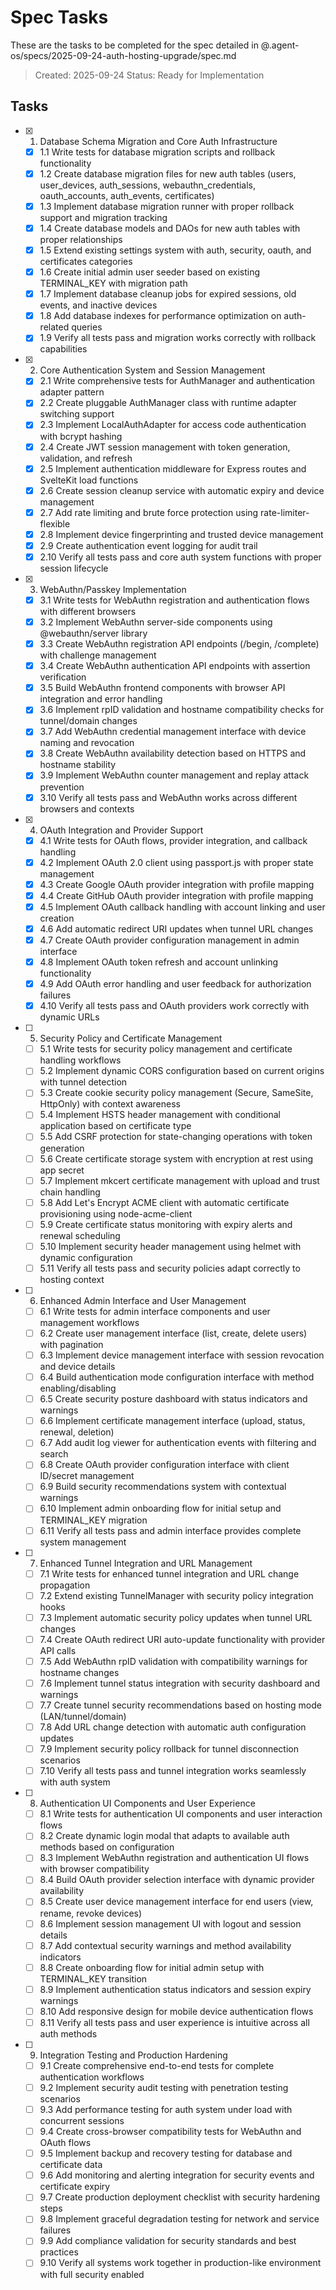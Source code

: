 # Spec Tasks

These are the tasks to be completed for the spec detailed in @.agent-os/specs/2025-09-24-auth-hosting-upgrade/spec.md

> Created: 2025-09-24
> Status: Ready for Implementation

## Tasks

- [x] 1. Database Schema Migration and Core Auth Infrastructure
  - [x] 1.1 Write tests for database migration scripts and rollback functionality
  - [x] 1.2 Create database migration files for new auth tables (users, user_devices, auth_sessions, webauthn_credentials, oauth_accounts, auth_events, certificates)
  - [x] 1.3 Implement database migration runner with proper rollback support and migration tracking
  - [x] 1.4 Create database models and DAOs for new auth tables with proper relationships
  - [x] 1.5 Extend existing settings system with auth, security, oauth, and certificates categories
  - [x] 1.6 Create initial admin user seeder based on existing TERMINAL_KEY with migration path
  - [x] 1.7 Implement database cleanup jobs for expired sessions, old events, and inactive devices
  - [x] 1.8 Add database indexes for performance optimization on auth-related queries
  - [x] 1.9 Verify all tests pass and migration works correctly with rollback capabilities

- [x] 2. Core Authentication System and Session Management
  - [x] 2.1 Write comprehensive tests for AuthManager and authentication adapter pattern
  - [x] 2.2 Create pluggable AuthManager class with runtime adapter switching support
  - [x] 2.3 Implement LocalAuthAdapter for access code authentication with bcrypt hashing
  - [x] 2.4 Create JWT session management with token generation, validation, and refresh
  - [x] 2.5 Implement authentication middleware for Express routes and SvelteKit load functions
  - [x] 2.6 Create session cleanup service with automatic expiry and device management
  - [x] 2.7 Add rate limiting and brute force protection using rate-limiter-flexible
  - [x] 2.8 Implement device fingerprinting and trusted device management
  - [x] 2.9 Create authentication event logging for audit trail
  - [x] 2.10 Verify all tests pass and core auth system functions with proper session lifecycle

- [x] 3. WebAuthn/Passkey Implementation
  - [x] 3.1 Write tests for WebAuthn registration and authentication flows with different browsers
  - [x] 3.2 Implement WebAuthn server-side components using @webauthn/server library
  - [x] 3.3 Create WebAuthn registration API endpoints (/begin, /complete) with challenge management
  - [x] 3.4 Create WebAuthn authentication API endpoints with assertion verification
  - [x] 3.5 Build WebAuthn frontend components with browser API integration and error handling
  - [x] 3.6 Implement rpID validation and hostname compatibility checks for tunnel/domain changes
  - [x] 3.7 Add WebAuthn credential management interface with device naming and revocation
  - [x] 3.8 Create WebAuthn availability detection based on HTTPS and hostname stability
  - [x] 3.9 Implement WebAuthn counter management and replay attack prevention
  - [x] 3.10 Verify all tests pass and WebAuthn works across different browsers and contexts

- [x] 4. OAuth Integration and Provider Support
  - [x] 4.1 Write tests for OAuth flows, provider integration, and callback handling
  - [x] 4.2 Implement OAuth 2.0 client using passport.js with proper state management
  - [x] 4.3 Create Google OAuth provider integration with profile mapping
  - [x] 4.4 Create GitHub OAuth provider integration with profile mapping
  - [x] 4.5 Implement OAuth callback handling with account linking and user creation
  - [x] 4.6 Add automatic redirect URI updates when tunnel URL changes
  - [x] 4.7 Create OAuth provider configuration management in admin interface
  - [x] 4.8 Implement OAuth token refresh and account unlinking functionality
  - [x] 4.9 Add OAuth error handling and user feedback for authorization failures
  - [x] 4.10 Verify all tests pass and OAuth providers work correctly with dynamic URLs

- [ ] 5. Security Policy and Certificate Management
  - [ ] 5.1 Write tests for security policy management and certificate handling workflows
  - [ ] 5.2 Implement dynamic CORS configuration based on current origins with tunnel detection
  - [ ] 5.3 Create cookie security policy management (Secure, SameSite, HttpOnly) with context awareness
  - [ ] 5.4 Implement HSTS header management with conditional application based on certificate type
  - [ ] 5.5 Add CSRF protection for state-changing operations with token generation
  - [ ] 5.6 Create certificate storage system with encryption at rest using app secret
  - [ ] 5.7 Implement mkcert certificate management with upload and trust chain handling
  - [ ] 5.8 Add Let's Encrypt ACME client with automatic certificate provisioning using node-acme-client
  - [ ] 5.9 Create certificate status monitoring with expiry alerts and renewal scheduling
  - [ ] 5.10 Implement security header management using helmet with dynamic configuration
  - [ ] 5.11 Verify all tests pass and security policies adapt correctly to hosting context

- [ ] 6. Enhanced Admin Interface and User Management
  - [ ] 6.1 Write tests for admin interface components and user management workflows
  - [ ] 6.2 Create user management interface (list, create, delete users) with pagination
  - [ ] 6.3 Implement device management interface with session revocation and device details
  - [ ] 6.4 Build authentication mode configuration interface with method enabling/disabling
  - [ ] 6.5 Create security posture dashboard with status indicators and warnings
  - [ ] 6.6 Implement certificate management interface (upload, status, renewal, deletion)
  - [ ] 6.7 Add audit log viewer for authentication events with filtering and search
  - [ ] 6.8 Create OAuth provider configuration interface with client ID/secret management
  - [ ] 6.9 Build security recommendations system with contextual warnings
  - [ ] 6.10 Implement admin onboarding flow for initial setup and TERMINAL_KEY migration
  - [ ] 6.11 Verify all tests pass and admin interface provides complete system management

- [ ] 7. Enhanced Tunnel Integration and URL Management
  - [ ] 7.1 Write tests for enhanced tunnel integration and URL change propagation
  - [ ] 7.2 Extend existing TunnelManager with security policy integration hooks
  - [ ] 7.3 Implement automatic security policy updates when tunnel URL changes
  - [ ] 7.4 Create OAuth redirect URI auto-update functionality with provider API calls
  - [ ] 7.5 Add WebAuthn rpID validation with compatibility warnings for hostname changes
  - [ ] 7.6 Implement tunnel status integration with security dashboard and warnings
  - [ ] 7.7 Create tunnel security recommendations based on hosting mode (LAN/tunnel/domain)
  - [ ] 7.8 Add URL change detection with automatic auth configuration updates
  - [ ] 7.9 Implement security policy rollback for tunnel disconnection scenarios
  - [ ] 7.10 Verify all tests pass and tunnel integration works seamlessly with auth system

- [ ] 8. Authentication UI Components and User Experience
  - [ ] 8.1 Write tests for authentication UI components and user interaction flows
  - [ ] 8.2 Create dynamic login modal that adapts to available auth methods based on configuration
  - [ ] 8.3 Implement WebAuthn registration and authentication UI flows with browser compatibility
  - [ ] 8.4 Build OAuth provider selection interface with dynamic provider availability
  - [ ] 8.5 Create user device management interface for end users (view, rename, revoke devices)
  - [ ] 8.6 Implement session management UI with logout and session details
  - [ ] 8.7 Add contextual security warnings and method availability indicators
  - [ ] 8.8 Create onboarding flow for initial admin setup with TERMINAL_KEY transition
  - [ ] 8.9 Implement authentication status indicators and session expiry warnings
  - [ ] 8.10 Add responsive design for mobile device authentication flows
  - [ ] 8.11 Verify all tests pass and user experience is intuitive across all auth methods

- [ ] 9. Integration Testing and Production Hardening
  - [ ] 9.1 Create comprehensive end-to-end tests for complete authentication workflows
  - [ ] 9.2 Implement security audit testing with penetration testing scenarios
  - [ ] 9.3 Add performance testing for auth system under load with concurrent sessions
  - [ ] 9.4 Create cross-browser compatibility tests for WebAuthn and OAuth flows
  - [ ] 9.5 Implement backup and recovery testing for database and certificate data
  - [ ] 9.6 Add monitoring and alerting integration for security events and certificate expiry
  - [ ] 9.7 Create production deployment checklist with security hardening steps
  - [ ] 9.8 Implement graceful degradation testing for network and service failures
  - [ ] 9.9 Add compliance validation for security standards and best practices
  - [ ] 9.10 Verify all systems work together in production-like environment with full security enabled